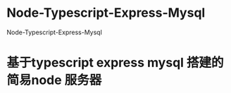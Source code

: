 # Node-Typescript-Express-Mysql
Node-Typescript-Express-Mysql

# 基于typescript express mysql 搭建的简易node 服务器